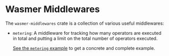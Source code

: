 # Wasmer Middlewares

The `wasmer-middlewares` crate is a collection of various useful
middlewares:

- `metering`: A middleware for tracking how many operators are
  executed in total and putting a limit on the total number of
  operators executed.

  [See the `metering`
  example](https://github.com/wasmerio/wasmer/blob/master/examples/metering.rs)
  to get a concrete and complete example.
